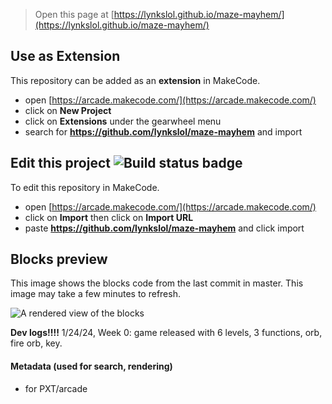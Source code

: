  


> Open this page at [https://lynkslol.github.io/maze-mayhem/](https://lynkslol.github.io/maze-mayhem/)

## Use as Extension

This repository can be added as an **extension** in MakeCode.

* open [https://arcade.makecode.com/](https://arcade.makecode.com/)
* click on **New Project**
* click on **Extensions** under the gearwheel menu
* search for **https://github.com/lynkslol/maze-mayhem** and import

## Edit this project ![Build status badge](https://github.com/lynkslol/maze-mayhem/workflows/MakeCode/badge.svg)

To edit this repository in MakeCode.

* open [https://arcade.makecode.com/](https://arcade.makecode.com/)
* click on **Import** then click on **Import URL**
* paste **https://github.com/lynkslol/maze-mayhem** and click import

## Blocks preview

This image shows the blocks code from the last commit in master.
This image may take a few minutes to refresh.

![A rendered view of the blocks](https://github.com/lynkslol/maze-mayhem/raw/master/.github/makecode/blocks.png)


**Dev logs!!!!**
1/24/24, Week 0: game released with 6 levels, 3 functions, orb, fire orb, key.

#### Metadata (used for search, rendering)

* for PXT/arcade
<script src="https://makecode.com/gh-pages-embed.js"></script><script>makeCodeRender("{{ site.makecode.home_url }}", "{{ site.github.owner_name }}/{{ site.github.repository_name }}");</script>
